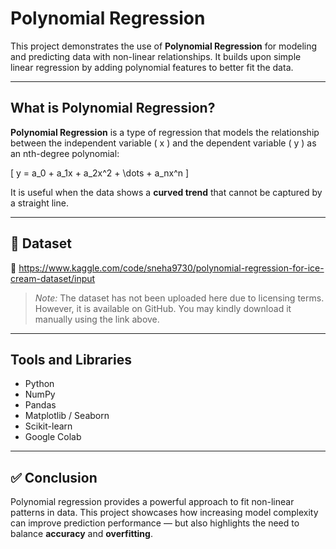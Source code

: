 #  Polynomial Regression

This project demonstrates the use of **Polynomial Regression** for modeling and predicting data with non-linear relationships. It builds upon simple linear regression by adding polynomial features to better fit the data.

---

##  What is Polynomial Regression?

**Polynomial Regression** is a type of regression that models the relationship between the independent variable \( x \) and the dependent variable \( y \) as an nth-degree polynomial:

\[
y = a_0 + a_1x + a_2x^2 + \dots + a_nx^n
\]

It is useful when the data shows a **curved trend** that cannot be captured by a straight line.

---
## 📂 Dataset

🔗 https://www.kaggle.com/code/sneha9730/polynomial-regression-for-ice-cream-dataset/input 
> *Note:* The dataset has not been uploaded here due to licensing terms. However, it is available on GitHub. You may kindly download it manually using the link above.


---

##  Tools and Libraries

- Python
- NumPy
- Pandas
- Matplotlib / Seaborn
- Scikit-learn
- Google Colab

---

## ✅ Conclusion

Polynomial regression provides a powerful approach to fit non-linear patterns in data. This project showcases how increasing model complexity can improve prediction performance — but also highlights the need to balance **accuracy** and **overfitting**.



